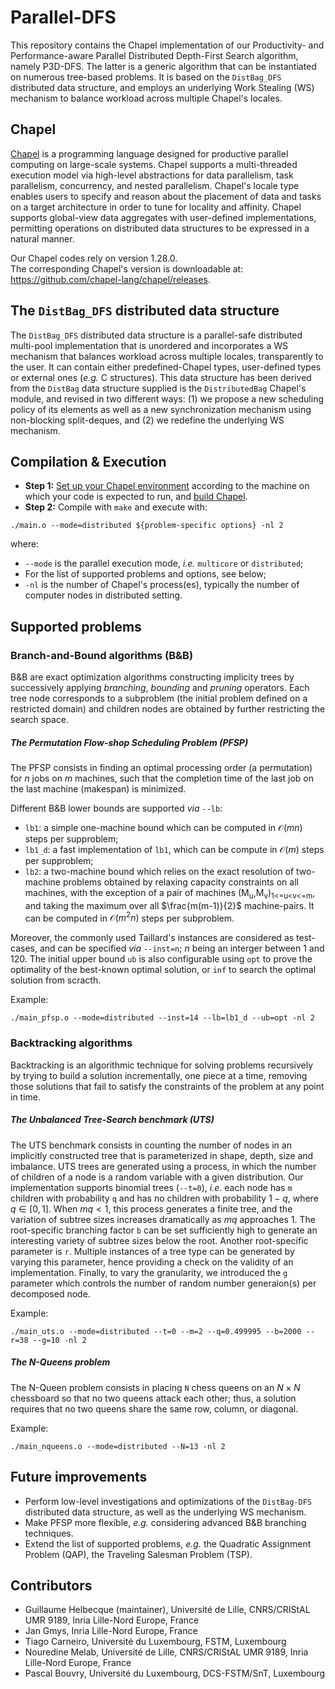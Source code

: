 # Parallel-DFS
This repository contains the Chapel implementation of our Productivity- and Performance-aware Parallel Distributed Depth-First Search algorithm, namely P3D-DFS. The latter is a generic algorithm that can be instantiated on numerous tree-based problems. It is based on the `DistBag_DFS` distributed data structure, and employs an underlying Work Stealing (WS) mechanism to balance workload across multiple Chapel's locales.

## Chapel
[Chapel](https://chapel-lang.org/) is a programming language designed for productive parallel computing on large-scale systems.
Chapel supports a multi-threaded execution model via high-level abstractions for data parallelism, task parallelism, concurrency, and nested parallelism. Chapel's locale type enables users to specify and reason about the placement of data and tasks on a target architecture in order to tune for locality and affinity. Chapel supports global-view data aggregates with user-defined implementations, permitting operations on distributed data structures to be expressed in a natural manner.

Our Chapel codes rely on version 1.28.0. <br/>
The corresponding Chapel's version is downloadable at: https://github.com/chapel-lang/chapel/releases.

## The `DistBag_DFS` distributed data structure
The `DistBag_DFS` distributed data structure is a parallel-safe distributed multi-pool implementation that is unordered and incorporates a WS mechanism that balances workload across multiple locales, transparently to the user. It can contain either predefined-Chapel types, user-defined types or external ones (*e.g.* C structures).
This data structure has been derived from the `DistBag` data structure supplied is the `DistributedBag` Chapel's module, and revised in two different ways: (1) we propose a new scheduling policy of its elements as well as a new synchronization mechanism using non-blocking split-deques, and (2) we redefine the underlying WS mechanism.

## Compilation & Execution
- **Step 1:** [Set up your Chapel environment](https://chapel-lang.org/docs/usingchapel/chplenv.html) according to the machine on which your code is expected to run, and [build Chapel](https://chapel-lang.org/docs/usingchapel/building.html).
- **Step 2:** Compile with `make` and execute with:
```
./main.o --mode=distributed ${problem-specific options} -nl 2
```
where:
- `--mode` is the parallel execution mode, *i.e.* `multicore` or `distributed`;
- For the list of supported problems and options, see below;
- `-nl` is the number of Chapel's process(es), typically the number of computer nodes in distributed setting.

## Supported problems

### Branch-and-Bound algorithms (B&B)
B&B are exact optimization algorithms constructing implicity trees by successively applying *branching*, *bounding* and *pruning* operators. Each tree node corresponds to a subproblem (the initial problem defined on a restricted domain) and children nodes are obtained by further restricting the search space.

##### The Permutation Flow-shop Scheduling Problem (PFSP)
The PFSP consists in finding an optimal processing order (a permutation) for $n$ jobs on $m$ machines, such that the completion time of the last job on the last machine (makespan) is minimized.

Different B&B lower bounds are supported *via* `--lb`:
- `lb1`: a simple one-machine bound which can be computed in $\mathcal{O}(mn)$ steps per supproblem;
- `lb1_d`: a fast implementation of `lb1`, which can be compute in $\mathcal{O}(m)$ steps per supproblem;
- `lb2`: a two-machine bound which relies on the exact resolution of two-machine problems obtained by relaxing capacity constraints on all machines, with the exception of a pair of machines \(M<sub>u</sub>,M<sub>v</sub>\)<sub>1<=u<v<=m</sub>, and taking the maximum over all $\frac{m(m-1)}{2}$ machine-pairs. It can be computed in $\mathcal{O}(m^2n)$ steps per subproblem.

Moreover, the commonly used Taillard's instances are considered as test-cases, and can be specified *via* `--inst=n`; $n$ being an interger between $1$ and $120$. The initial upper bound `ub` is also configurable using `opt` to prove the optimality of the best-known optimal solution, or `inf` to search the optimal solution from scracth.

Example:
```
./main_pfsp.o --mode=distributed --inst=14 --lb=lb1_d --ub=opt -nl 2
```

### Backtracking algorithms
Backtracking is an algorithmic technique for solving problems recursively by trying to build a solution incrementally, one piece at a time, removing those solutions that fail to satisfy the constraints of the problem at any point in time.

##### The Unbalanced Tree-Search benchmark (UTS)
The UTS benchmark consists in counting the number of nodes in an implicitly constructed tree that is parameterized in shape, depth, size and imbalance. UTS trees are generated using a process, in which the number of children of a node is a random variable with a given distribution.
Our implementation supports binomial trees (`--t=0`), *i.e.* each node has `m` children with probability `q` and has no children with probability $1-q$, where $q\in [0,1]$. When $mq < 1$, this process generates a finite tree, and the variation of subtree sizes increases dramatically as $mq$ approaches $1$. The root-specific branching factor `b` can be set sufficiently high to generate an interesting variety of subtree sizes below the root.
Another root-specific parameter is `r`. Multiple instances of a tree type can be generated by varying this parameter, hence providing a check on the validity of an implementation. Finally, to vary the granularity, we introduced the `g` parameter which controls the number of random number generaion(s) per decomposed node.

Example:
```
./main_uts.o --mode=distributed --t=0 --m=2 --q=0.499995 --b=2000 --r=38 --g=10 -nl 2
```

##### The N-Queens problem
The N-Queen problem consists in placing `N` chess queens on an $N \times N$ chessboard so that no two queens attack each other; thus, a solution requires that no two queens share the same row, column, or diagonal.

Example:
```
./main_nqueens.o --mode=distributed --N=13 -nl 2
```

## Future improvements
- Perform low-level investigations and optimizations of the `DistBag-DFS` distributed data structure, as well as the underlying WS mechanism.
- Make PFSP more flexible, *e.g.* considering advanced B&B branching techniques.
- Extend the list of supported problems, *e.g.* the Quadratic Assignment Problem (QAP), the Traveling Salesman Problem (TSP).

## Contributors
- Guillaume Helbecque (maintainer), Université de Lille, CNRS/CRIStAL UMR 9189, Inria Lille-Nord Europe, France
- Jan Gmys, Inria Lille-Nord Europe, France
- Tiago Carneiro, Université du Luxembourg, FSTM, Luxembourg
- Nouredine Melab, Université de Lille, CNRS/CRIStAL UMR 9189, Inria Lille-Nord Europe, France
- Pascal Bouvry, Université du Luxembourg, DCS-FSTM/SnT, Luxembourg
